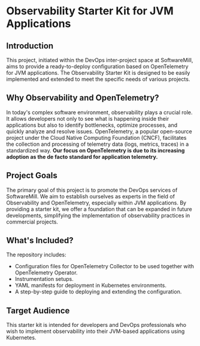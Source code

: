 # Observability Starter Kit for JVM Applications

## Introduction
This project, initiated within the DevOps inter-project space at SoftwareMill, aims to provide a ready-to-deploy configuration based on OpenTelemetry for JVM applications. 
The Observability Starter Kit is designed to be easily implemented and extended to meet the specific needs of various projects.

## Why Observability and OpenTelemetry?

In today's complex software environment, observability plays a crucial role. 
It allows developers not only to see what is happening inside their applications but also to identify bottlenecks, optimize processes, and quickly analyze and resolve issues. 
OpenTelemetry, a popular open-source project under the Cloud Native Computing Foundation (CNCF), 
facilitates the collection and processing of telemetry data (logs, metrics, traces) in a standardized way. 
**Our focus on OpenTelemetry is due to its increasing adoption as the de facto standard for application telemetry.**

## Project Goals

The primary goal of this project is to promote the DevOps services of SoftwareMill.
We aim to establish ourselves as experts in the field of Observability and OpenTelemetry, especially within JVM applications. 
By providing a starter kit, we offer a foundation that can be expanded in future developments, simplifying the implementation of observability practices in commercial projects.

## What's Included?
The repository includes:

- Configuration files for OpenTelemetry Collector to be used together with OpenTelemetry Operator.
- Instrumentation setups.
- YAML manifests for deployment in Kubernetes environments.
- A step-by-step guide to deploying and extending the configuration.

## Target Audience

This starter kit is intended for developers and DevOps professionals who wish to implement observability into their JVM-based applications using Kubernetes.
